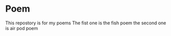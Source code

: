 # Poem
This repostory is for my poems
The fist one is the fish poem 
the second one is air pod poem
